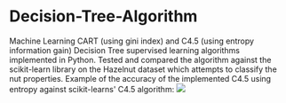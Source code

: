 # Decision-Tree-Algorithm
Machine Learning CART (using gini index) and C4.5 (using entropy information gain) Decision Tree supervised learning algorithms implemented in Python.
Tested and compared the algorithm against the scikit-learn library on the Hazelnut dataset which attempts to classify the nut properties. 
Example of the accuracy of the implemented C4.5 using entropy against scikit-learns' C4.5 algorithm:
![](images/img1.crtx)
